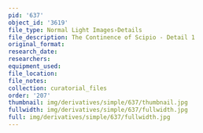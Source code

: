 ```yaml
---
pid: '637'
object_id: '3619'
file_type: Normal Light Images›Details
file_description: The Continence of Scipio - Detail 1
original_format:
research_date:
researchers:
equipment_used:
file_location:
file_notes:
collection: curatorial_files
order: '207'
thumbnail: img/derivatives/simple/637/thumbnail.jpg
fullwidth: img/derivatives/simple/637/fullwidth.jpg
full: img/derivatives/simple/637/fullwidth.jpg
---
```

